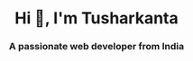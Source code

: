 <h1 align="center">Hi 👋, I'm Tusharkanta</h1>
<h3 align="center">A passionate web developer from India</h3>



